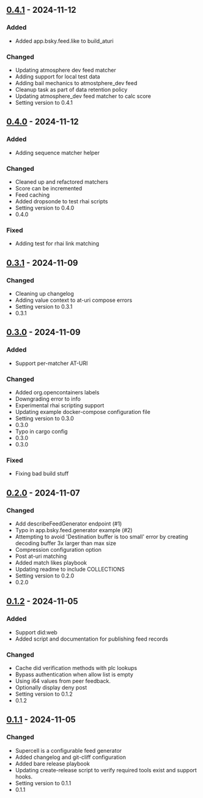 ## [0.4.1] - 2024-11-12

### Added

- Added app.bsky.feed.like to build_aturi

### Changed

- Updating atmosphere dev feed matcher
- Adding support for local test data
- Adding bail mechanics to atmostphere_dev feed
- Cleanup task as part of data retention policy
- Updating atmosphere_dev feed matcher to calc score
- Setting version to 0.4.1

## [0.4.0] - 2024-11-12

### Added

- Adding sequence matcher helper

### Changed

- Cleaned up and refactored matchers
- Score can be incremented
- Feed caching
- Added dropsonde to test rhai scripts
- Setting version to 0.4.0
- 0.4.0

### Fixed

- Adding test for rhai link matching

## [0.3.1] - 2024-11-09

### Changed

- Cleaning up changelog
- Adding value context to at-uri compose errors
- Setting version to 0.3.1
- 0.3.1

## [0.3.0] - 2024-11-09

### Added

- Support per-matcher AT-URI

### Changed

- Added org.opencontainers labels
- Downgrading error to info
- Experimental rhai scripting support
- Updating example docker-compose configuration file
- Setting version to 0.3.0
- 0.3.0
- Typo in cargo config
- 0.3.0
- 0.3.0

### Fixed

- Fixing bad build stuff

## [0.2.0] - 2024-11-07

### Changed

- Add describeFeedGenerator endpoint (#1)
- Typo in app.bsky.feed.generator example (#2)
- Attempting to avoid 'Destination buffer is too small' error by creating decoding buffer 3x larger than max size
- Compression configuration option
- Post at-uri matching
- Added match likes playbook
- Updating readme to include COLLECTIONS
- Setting version to 0.2.0
- 0.2.0

## [0.1.2] - 2024-11-05

### Added

- Support did:web
- Added script and documentation for publishing feed records

### Changed

- Cache did verification methods with plc lookups
- Bypass authentication when allow list is empty
- Using i64 values from peer feedback.
- Optionally display deny post
- Setting version to 0.1.2
- 0.1.2

## [0.1.1] - 2024-11-05

### Changed

- Supercell is a configurable feed generator
- Added changelog and git-cliff configuration
- Added bare release playbook
- Updating create-release script to verify required tools exist and support hooks.
- Setting version to 0.1.1
- 0.1.1

[0.4.1]: https://github.com/astrenoxcoop/supercell/compare/0.4.0..0.4.1
[0.4.0]: https://github.com/astrenoxcoop/supercell/compare/0.3.1..0.4.0
[0.3.1]: https://github.com/astrenoxcoop/supercell/compare/0.3.0..0.3.1
[0.3.0]: https://github.com/astrenoxcoop/supercell/compare/0.2.0..0.3.0
[0.2.0]: https://github.com/astrenoxcoop/supercell/compare/0.1.2..0.2.0
[0.1.2]: https://github.com/astrenoxcoop/supercell/compare/0.1.1..0.1.2
[0.1.1]: https://github.com/astrenoxcoop/supercell/compare/0.1.0..0.1.1

